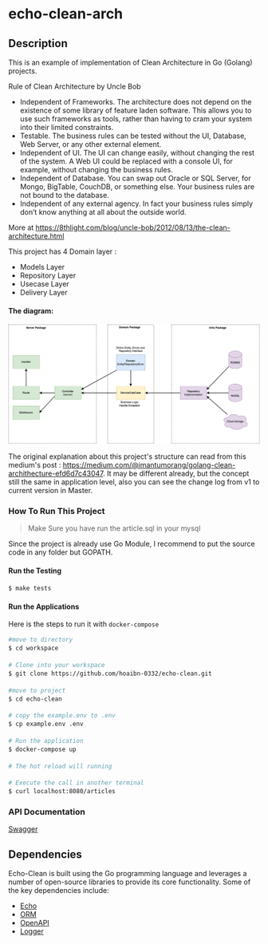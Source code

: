 # echo-clean-arch

## Description

This is an example of implementation of Clean Architecture in Go (Golang) projects.

Rule of Clean Architecture by Uncle Bob

- Independent of Frameworks. The architecture does not depend on the existence of some library of feature laden software. This allows you to use such frameworks as tools, rather than having to cram your system into their limited constraints.
- Testable. The business rules can be tested without the UI, Database, Web Server, or any other external element.
- Independent of UI. The UI can change easily, without changing the rest of the system. A Web UI could be replaced with a console UI, for example, without changing the business rules.
- Independent of Database. You can swap out Oracle or SQL Server, for Mongo, BigTable, CouchDB, or something else. Your business rules are not bound to the database.
- Independent of any external agency. In fact your business rules simply don’t know anything at all about the outside world.

More at https://8thlight.com/blog/uncle-bob/2012/08/13/the-clean-architecture.html

This project has 4 Domain layer :

- Models Layer
- Repository Layer
- Usecase Layer
- Delivery Layer

#### The diagram:

![golang clean architecture](https://github.com/hoaibn-0332/echo-clean/blob/main/echo-clean.jpg)

The original explanation about this project's structure can read from this medium's post : https://medium.com/@imantumorang/golang-clean-archithecture-efd6d7c43047.
It may be different already, but the concept still the same in application level, also you can see the change log from v1 to current version in Master.

### How To Run This Project

> Make Sure you have run the article.sql in your mysql

Since the project is already use Go Module, I recommend to put the source code in any folder but GOPATH.

#### Run the Testing

```bash
$ make tests
```

#### Run the Applications

Here is the steps to run it with `docker-compose`

```bash
#move to directory
$ cd workspace

# Clone into your workspace
$ git clone https://github.com/hoaibn-0332/echo-clean.git

#move to project
$ cd echo-clean

# copy the example.env to .env
$ cp example.env .env

# Run the application
$ docker-compose up

# The hot reload will running

# Execute the call in another terminal
$ curl localhost:8080/articles
```

### API Documentation
[Swagger](https://hoaibn-0332.github.io/echo-clean/swagger/)

## Dependencies

Echo-Clean is built using the Go programming language and leverages a number of open-source libraries to provide its
core functionality. Some of the key dependencies include:

- [Echo](https://github.com/labstack/echo)
- [ORM](https://entgo.io/)
- [OpenAPI](https://github.com/deepmap/oapi-codegen)
- [Logger](https://github.com/rs/zerolog)
